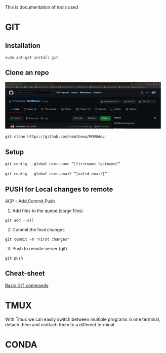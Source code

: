 This is documentation of tools used 


# GIT 

## Installation

```
sudo apt-get install git
```




## Clone an repo

![](resources/git_home.png)

```
git clone https://github.com/nmathewa/MOM6dev

```

## Setup

```
git config --global user.name “[firstname lastname]”

git config --global user.email “[valid-email]”
```


## PUSH for Local changes to remote

ACP - Add,Commit,Push

1. Add files to the queue (stage files)
```
git add --all
```

2. Commit the final changes 

```
git commit -m "First changes"
```

3. Push to remote server (git)

```
git push
```


## Cheat-sheet

[Basic GiT commands](resources/git-cheat-sheet-education.pdf)


# TMUX

With Tmux we can easily switch between multiple programs in one terminal, detach them and reattach them to a different terminal

# CONDA